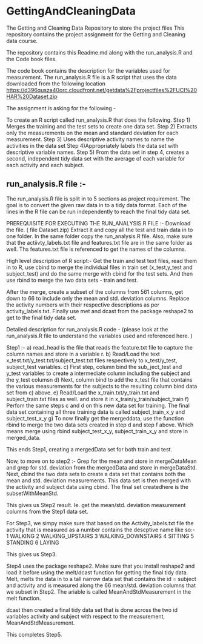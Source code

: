 # GettingAndCleaningData
The Getting and Cleaning Data Repository to store the project files
This repository contains the project assignment for the Getting and Cleaning data course. 

The repository contains this Readme.md along with the run_analysis.R and the Code book files. 

The code book contains the description for the variables used for measurement. 
The run_analysis.R file is a R script that uses the data downloaded from the following location
https://d396qusza40orc.cloudfront.net/getdata%2Fprojectfiles%2FUCI%20HAR%20Dataset.zip 

The assignment is asking for the following -

To create an R script called run_analysis.R that does the following. 
Step 1) Merges the training and the test sets to create one data set.
Step 2) Extracts only the measurements on the mean and standard deviation for each measurement. 
Step 3) Uses descriptive activity names to name the activities in the data set
Step 4)Appropriately labels the data set with descriptive variable names. 
Step 5) From the data set in step 4, creates a second, independent tidy data set with the average of each variable for each activity and each subject.


run_analysis.R file :- 
--------------------
The  run_analysis.R file is split in to 5 sections as project requirement. 
The goal is to convert the given raw data in to a tidy data format. 
Each of the lines in the R file can be run independently to reach the final tidy data set.

PREREQUISITE FOR EXECUTING THE RUN_ANALYSIS.R FILE :- 
Download the file. ( file Dataset.zip)
Extract it and copy all the test and train data in to one folder. 
In the same folder copy the run_analysis.R file. 
Also, make sure that the actiivty_labels.txt file and features.txt file are in the same folder as well. Ths features.txt file is referenced to get the names of the columns.

High level description of R script:-
Get the train and test text files, read them in to R, use cbind to merge the individual files in train set (x_test,y_test and subject_test) and do the same merge with cbind for the test sets. And then use rbind to merge the two data sets - train and test.

After the merge, create a subset of the columns from 561 columns, get down to 66 to include only the mean and std. deviation columns. Replace the activity numbers with their respective descriptions as per activity_labels.txt.
Finally use met and dcast from the package reshape2 to get to the final tidy data set.

Detailed description for run_analysis.R code - (please look at the run_analysis.R file to understand the variables used and referenced here. )
 
Step1  :-
a) read_head is the file that reads the feature.txt file to capture the column names and store in a variable r.
b) Read/Load the text x_test.txt/y_test.txt/subject_test.txt files respectively to x_test/y_test, subject_test variables.
c) First step, column bind the sub_ject_test and y_test variables to create a intermediate column including the subject and the y_test columsn
d) Next, column bind to add the x_test file that contains the various measurements for the subjects to the resulting column bind data set from c) above.
e) Read/Load the x_train.txt/y_train.txt and subject_train.txt files as well.  and store it in x_train/y_train/subject_train
f) Perfom the same steps c and d on this new data set for training. The final data set containing all three training data is called subject_train_x_y and subject_test_x_y
g) To now finally get the mergeddata, use the function rbind to merge the two data sets created in step d and step f above. Which means
merge using rbind subject_test_x_y, subject_train_x_y and store in merged_data.

This ends Step1, creating a mergedData set for both train and test. 

Now, to move on to step2 :-
Grep for the mean and store in mergeDataMean and grep for std. deviation from the mergedData and store in mergeDataStd.
Next, cbind the two data sets to create a data set that contains both the mean and std. deviation measurements. 
This data set is then merged with the activity and subject data using cbind. The final set createdhere is the subsetWithMeanStd. 

This gives us Step2 result. Ie. get the mean/std. deviation measurement columns from the Step1 data set. 

For Step3, we simpy make sure that based on the Activity_labels.txt file the activity that is measured as a number contains the descptive name
like so:-
1 WALKING
2 WALKING_UPSTAIRS
3 WALKING_DOWNSTAIRS
4 SITTING
5 STANDING
6 LAYING

This gives us Step3. 

Step4 uses the package reshape2. Make sure that you install reshape2 and load it before using the melt/dcast function for getting the final tidy data.
Melt, melts the data in to a tall narrow data set that contains the id = subject and activity and is measured along the 66 mean/std. deviation columns
that we subset in Step2. The ariable is called MeanAndStdMeasurement in the melt function. 

dcast then created a final tidy data set that is done across the two id variables activity and subject with respect to the measurement, 
MeanAndStdMeasurement. 

This completes Step5. 
